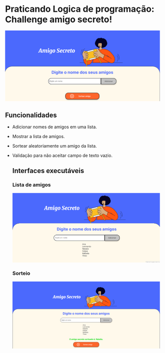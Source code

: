 # Praticando Logica de programação: Challenge amigo secreto!

<img src="https://github.com/suhailaabib/amigo-secreto/blob/main/Imagem/Tela%20inicial.png" alt="Tela inicial">

## Funcionalidades

* Adicionar nomes de amigos em uma lista.
* Mostrar a lista de amigos.
* Sortear aleatoriamente um amigo da lista.
* Validação para não aceitar campo de texto vazio.

  ## Interfaces executáveis

  ### Lista de amigos

  <img src="https://github.com/suhailaabib/amigo-secreto/blob/main/Imagem/Lista.png" alt="Lista">

  ### Sorteio

  <img src="https://github.com/suhailaabib/amigo-secreto/blob/main/Imagem/Sorteio.png" alt="Sorteio">
